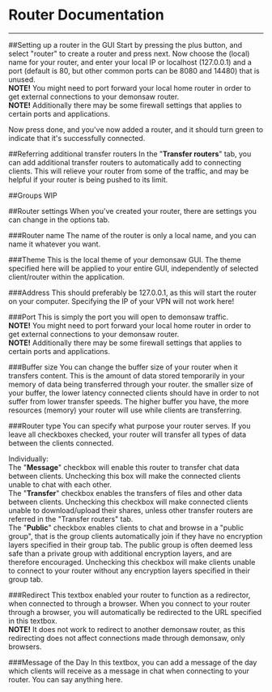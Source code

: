# Router Documentation
---

##Setting up a router in the GUI
Start by pressing the plus button, and select "router" to create a router and press next. Now choose the (local) name for your router, and enter your local IP or localhost (127.0.0.1) and a port (default is 80, but other common ports can be 8080 and 14480) that is unused.  
__NOTE!__ You might need to port forward your local home router in order to get external connections to your demonsaw router.  
__NOTE!__ Additionally there may be some firewall settings that applies to certain ports and applications.

Now press done, and you've now added a router, and it should turn green to indicate that it's successfully connected.

##Referring additional transfer routers
In the "__Transfer routers__" tab, you can add additional transfer routers to automatically add to connecting clients. This will relieve your router from some of the traffic, and may be helpful if your router is being pushed to its limit.

##Groups
WIP

##Router settings
When you've created your router, there are settings you can change in the options tab.

###Router name
The name of the router is only a local name, and you can name it whatever you want.

###Theme
This is the local theme of your demonsaw GUI. The theme specified here will be applied to your entire GUI, independently of selected client/router within the application.

###Address
This should preferably be 127.0.0.1, as this will start the router on your computer. Specifying the IP of your VPN will not work here!

###Port
This is simply the port you will open to demonsaw traffic.  
__NOTE!__ You might need to port forward your local home router in order to get external connections to your demonsaw router.  
__NOTE!__ Additionally there may be some firewall settings that applies to certain ports and applications.

###Buffer size
You can change the buffer size of your router when it transfers content. This is the amount of data stored temporarily in your memory of data being transferred through your router. the smaller size of your buffer, the lower latency connected clients should have in order to not suffer from lower transfer speeds. The higher buffer you have, the more resources (memory) your router will use while clients are transferring.

###Router type
You can specify what purpose your router serves. If you leave all checkboxes checked, your router will transfer all types of data between the clients connected.

Individually:  
The "__Message__" checkbox will enable this router to transfer chat data between clients. Unchecking this box will make the connected clients unable to chat with each other.  
The "__Transfer__" checkbox enables the transfers of files and other data between clients. Unchecking this checkbox will make connected clients unable to download/upload their shares, unless other transfer routers are referred in the "Transfer routers" tab.  
The "__Public__" checkbox enables clients to chat and browse in a "public group", that is the group clients automatically join if they have no encryption layers specified in their group tab. The public group is often deemed less safe than a private group with additional encryption layers, and are therefore encouraged. Unchecking this checkbox will make clients unable to connect to your router without any encryption layers specified in their group tab.

###Redirect
This textbox enabled your router to function as a redirector, when connected to through a browser. When you connect to your router through a browser, you will automatically be redirected to the URL specified in this textbox.  
__NOTE!__ It does not work to redirect to another demonsaw router, as this redirecting does not affect connections made through demonsaw, only browsers.

###Message of the Day
In this textbox, you can add a message of the day which clients will receive as a message in chat when connecting to your router. You can say anything here.